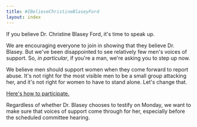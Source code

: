 ```yaml
---
title: #IBelieveChristineBlaseyFord
layout: index
---
```


If you believe Dr. Christine Blasey Ford, it's time to speak up.

We are encouraging everyone to join in showing that they believe Dr. Blasey.
But we've been disappointed to see relatively few men's voices of support.
So, _in particular_, if you're a man, we're asking you to step up now.

We believe men should support women when they come forward to report abuse.
It's not right for the most visible men to be a small group attacking her,
and it's not right for women to have to stand alone.  Let's change that.

[Here's how to participate.](howto.html)

Regardless of whether Dr. Blasey chooses to testify on Monday,
we want to make sure that voices of support come through for her,
especially before the scheduled committee hearing.
